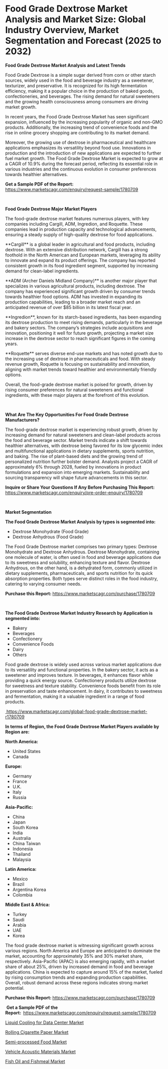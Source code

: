 <p><h1>Food Grade Dextrose Market Analysis and Market Size: Global Industry Overview, Market Segmentation and Forecast (2025 to 2032)</h1></p><p><strong>Food Grade Dextrose Market Analysis and Latest Trends</strong></p>
<p><p>Food Grade Dextrose is a simple sugar derived from corn or other starch sources, widely used in the food and beverage industry as a sweetener, texturizer, and preservative. It is recognized for its high fermentation efficiency, making it a popular choice in the production of baked goods, confectioneries, and beverages. The rising demand for natural sweeteners and the growing health consciousness among consumers are driving market growth. </p><p>In recent years, the Food Grade Dextrose Market has seen significant expansion, influenced by the increasing popularity of organic and non-GMO products. Additionally, the increasing trend of convenience foods and the rise in online grocery shopping are contributing to its market demand. </p><p>Moreover, the growing use of dextrose in pharmaceutical and healthcare applications emphasizes its versatility beyond food use. Innovations in production and the introduction of new applications are expected to further fuel market growth. The Food Grade Dextrose Market is expected to grow at a CAGR of 10.9% during the forecast period, reflecting its essential role in various industries and the continuous evolution in consumer preferences towards healthier alternatives.</p></p>
<p><strong>Get a Sample PDF of the Report:&nbsp;</strong> <a href="https://www.marketscagr.com/enquiry/request-sample/1780709?utm_campaign=2010&utm_medium=2&utm_source=Github&utm_content=ia&utm_term=25032025&utm_id=food-grade-dextrose">https://www.marketscagr.com/enquiry/request-sample/1780709</a></p>
<p>&nbsp;</p>
<p><strong>Food Grade Dextrose Major Market Players</strong></p>
<p><p>The food-grade dextrose market features numerous players, with key companies including Cargill, ADM, Ingredion, and Roquette. These companies lead in production capacity and technological advancements, ensuring a steady supply of high-quality dextrose for food applications.</p><p>**Cargill** is a global leader in agricultural and food products, including dextrose. With an extensive distribution network, Cargill has a strong foothold in the North American and European markets, leveraging its ability to innovate and expand its product offerings. The company has reported consistent growth in its food ingredient segment, supported by increasing demand for clean-label ingredients.</p><p>**ADM (Archer Daniels Midland Company)** is another major player that specializes in various agricultural products, including dextrose. The company has experienced significant growth driven by consumer trends towards healthier food options. ADM has invested in expanding its production capabilities, leading to a broader market reach and an anticipated revenue of over $85 billion in its latest fiscal year.</p><p>**Ingredion**, known for its starch-based ingredients, has been expanding its dextrose production to meet rising demands, particularly in the beverage and bakery sectors. The company’s strategies include acquisitions and innovation, positioning it well for future growth, projecting a market size increase in the dextrose sector to reach significant figures in the coming years.</p><p>**Roquette** serves diverse end-use markets and has noted growth due to the increasing use of dextrose in pharmaceuticals and food. With steady revenue growth, Roquette is focusing on sustainability and innovation, aligning with market trends toward healthier and environmentally friendly options.</p><p>Overall, the food-grade dextrose market is poised for growth, driven by rising consumer preferences for natural sweeteners and functional ingredients, with these major players at the forefront of this evolution.</p></p>
<p>&nbsp;</p>
<p><strong>What Are The Key Opportunities For Food Grade Dextrose Manufacturers?</strong></p>
<p><p>The food-grade dextrose market is experiencing robust growth, driven by increasing demand for natural sweeteners and clean-label products across the food and beverage sector. Market trends indicate a shift towards healthier alternatives, with dextrose being favored for its low glycemic index and multifunctional applications in dietary supplements, sports nutrition, and baking. The rise of plant-based diets and the growing trend of personalized nutrition further bolster demand. Analysts project a CAGR of approximately 6% through 2028, fueled by innovations in product formulations and expansion into emerging markets. Sustainability and sourcing transparency will shape future advancements in this sector.</p></p>
<p><strong>Inquire or Share Your Questions If Any Before Purchasing This Report:</strong> <a href="https://www.marketscagr.com/enquiry/pre-order-enquiry/1780709?utm_campaign=2010&utm_medium=2&utm_source=Github&utm_content=ia&utm_term=25032025&utm_id=food-grade-dextrose">https://www.marketscagr.com/enquiry/pre-order-enquiry/1780709</a></p>
<p>&nbsp;</p>
<p><strong>Market Segmentation</strong></p>
<p><strong>The Food Grade Dextrose Market Analysis by types is segmented into:</strong></p>
<p><ul><li>Dextrose Monohydrate (Food Grade)</li><li>Dextrose Anhydrous (Food Grade)</li></ul></p>
<p><p>The Food Grade Dextrose market comprises two primary types: Dextrose Monohydrate and Dextrose Anhydrous. Dextrose Monohydrate, containing one molecule of water, is often used in food and beverage applications due to its sweetness and solubility, enhancing texture and flavor. Dextrose Anhydrous, on the other hand, is a dehydrated form, commonly utilized in dietary supplements, pharmaceuticals, and sports nutrition for its quick absorption properties. Both types serve distinct roles in the food industry, catering to varying consumer needs.</p></p>
<p><strong>Purchase this Report:&nbsp;</strong><a href="https://www.marketscagr.com/purchase/1780709?utm_campaign=2010&utm_medium=2&utm_source=Github&utm_content=ia&utm_term=25032025&utm_id=food-grade-dextrose">https://www.marketscagr.com/purchase/1780709</a></p>
<p>&nbsp;</p>
<p><strong>The Food Grade Dextrose Market Industry Research by Application is segmented into:</strong></p>
<p><ul><li>Bakery</li><li>Beverages</li><li>Confectionery</li><li>Convenience Foods</li><li>Dairy</li><li>Others</li></ul></p>
<p><p>Food grade dextrose is widely used across various market applications due to its versatility and functional properties. In the bakery sector, it acts as a sweetener and improves texture. In beverages, it enhances flavor while providing a quick energy source. Confectionery products utilize dextrose for sweetness and texture stability. Convenience foods benefit from its role in preservation and taste enhancement. In dairy, it contributes to sweetness and fermentation, making it a valuable ingredient in a range of food products.</p></p>
<p><a href="https://www.marketscagr.com/global-food-grade-dextrose-market-r1780709?utm_campaign=2010&utm_medium=2&utm_source=Github&utm_content=ia&utm_term=25032025&utm_id=food-grade-dextrose">&nbsp;https://www.marketscagr.com/global-food-grade-dextrose-market-r1780709</a></p>
<p><strong>In terms of Region, the Food Grade Dextrose Market Players available by Region are:</strong></p>
<p>
    <p> <strong> North America: </strong>
        <ul>
            <li>United States</li>
            <li>Canada</li>
        </ul>
        </p> 
    <p> <strong> Europe: </strong>
        <ul>
            <li>Germany</li>
            <li>France</li>
            <li>U.K.</li>
            <li>Italy</li>
            <li>Russia</li>
        </ul>
        </p> 
    <p> <strong> Asia-Pacific: </strong>
        <ul>
            <li>China</li>
            <li>Japan</li>
            <li>South Korea</li>
            <li>India</li>
            <li>Australia</li>
            <li>China Taiwan</li>
            <li>Indonesia</li>
            <li>Thailand</li>
            <li>Malaysia</li>
        </ul>
        </p> 
    <p> <strong> Latin America: </strong>
        <ul>
            <li>Mexico</li>
            <li>Brazil</li>
            <li>Argentina Korea</li>
            <li>Colombia</li>
        </ul>
        </p> 
    <p> <strong> Middle East & Africa: </strong>
        <ul>
            <li>Turkey</li>
            <li>Saudi</li>
            <li>Arabia</li>
            <li>UAE</li>
            <li>Korea</li>
        </ul>
    </p>
    </p>
<p><p>The food grade dextrose market is witnessing significant growth across various regions. North America and Europe are anticipated to dominate the market, accounting for approximately 35% and 30% market share, respectively. Asia-Pacific (APAC) is also emerging rapidly, with a market share of about 25%, driven by increased demand in food and beverage applications. China is expected to capture around 15% of the market, fueled by rising consumption trends and expanding production capabilities. Overall, robust demand across these regions indicates strong market potential.</p></p>
<p><strong>Purchase this Report: </strong><a href="https://www.marketscagr.com/purchase/1780709?utm_campaign=2010&utm_medium=2&utm_source=Github&utm_content=ia&utm_term=25032025&utm_id=food-grade-dextrose">https://www.marketscagr.com/purchase/1780709</a></p>
<p>&nbsp;<strong>Get a Sample PDF of the Report:&nbsp;&nbsp;</strong><a href="https://www.marketscagr.com/enquiry/request-sample/1780709?utm_campaign=2010&utm_medium=2&utm_source=Github&utm_content=ia&utm_term=25032025&utm_id=food-grade-dextrose">https://www.marketscagr.com/enquiry/request-sample/1780709</a></p>
<p><strong></strong></p>
<p><p><a href="https://github.com/BryceTownsendr/Market-Research-Report-List-7/blob/main/liquid-cooling-for-data-center-market.md?utm_campaign=2010&utm_medium=2&utm_source=Github&utm_content=ia&utm_term=25032025&utm_id=food-grade-dextrose">Liquid Cooling for Data Center Market</a></p><p><a href="https://github.com/beberjuban9a/Market-Research-Report-List-1/blob/main/rolling-cigarette-paper-market.md?utm_campaign=2010&utm_medium=2&utm_source=Github&utm_content=ia&utm_term=25032025&utm_id=food-grade-dextrose">Rolling Cigarette Paper Market</a></p><p><a href="https://github.com/diosohusch6x/Market-Research-Report-List-1/blob/main/semi-processed-food-market.md?utm_campaign=2010&utm_medium=2&utm_source=Github&utm_content=ia&utm_term=25032025&utm_id=food-grade-dextrose">Semi-processed Food Market</a></p><p><a href="https://github.com/mahnoor2003/Market-Research-Report-List-7/blob/main/vehicle-acoustic-materials-market.md?utm_campaign=2010&utm_medium=2&utm_source=Github&utm_content=ia&utm_term=25032025&utm_id=food-grade-dextrose">Vehicle Acoustic Materials Market</a></p><p><a href="https://github.com/camacrokesw2/Market-Research-Report-List-1/blob/main/fish-oil-and-fishmeal-market.md?utm_campaign=2010&utm_medium=2&utm_source=Github&utm_content=ia&utm_term=25032025&utm_id=food-grade-dextrose">Fish Oil and Fishmeal Market</a></p></p>